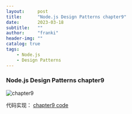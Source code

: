 ```yaml
---
layout:     post
title:      "Node.js Design Patterns chapter9"
date:       2023-03-18
subtitle:   ""
author:     "franki"
header-img: ""
catalog: true
tags:
    - Node.js
    - Design Patterns
---
```


### Node.js Design Patterns chapter9

![chapter9](http://qiniu.sevenyuan.cn/node-design-patterns-chapter9.jpg)

代码实现：
[chapter9 code](https://github.com/NikFranki/node-design-patterns/blob/master/chapter9/1-strategy-multiformat-config/index.js)
